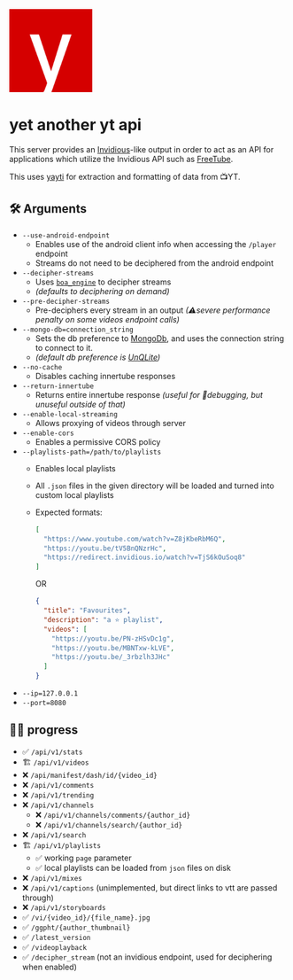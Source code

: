 <img src="https://github.com/MarmadileManteater/yaytapi/blob/playlists/static/icon.png" width="150" />

# yet another yt api

This server provides an [Invidious](https://github.com/iv-org/invidious)-like output in order to act as an API for applications which utilize the Invidious API such as [FreeTube](https://github.com/FreeTubeApp/FreeTube).

This uses [yayti](https://github.com/MarmadileManteater/yayti) for extraction and formatting of data from 📺YT.

## 🛠 Arguments
- `--use-android-endpoint` 
  - Enables use of the android client info when accessing the `/player` endpoint
  - Streams do not need to be deciphered from the android endpoint
- `--decipher-streams`
  - Uses [`boa_engine`](https://github.com/boa-dev/boa) to decipher streams
  - _(defaults to deciphering on demand)_
- `--pre-decipher-streams`
  - Pre-deciphers every stream in an output _(⚠severe performance penalty on some videos endpoint calls)_
- `--mongo-db=connection_string` 
  - Sets the db preference to [MongoDb](https://www.mongodb.com/), and uses the connection string to connect to it. 
  - _(default db preference is [UnQLite](https://unqlite.org/))_
- `--no-cache`
  - Disables caching innertube responses
- `--return-innertube`
  - Returns entire innertube response _(useful for 🐛debugging, but unuseful outside of that)_
- `--enable-local-streaming`
  - Allows proxying of videos through server
- `--enable-cors`
  - Enables a permissive CORS policy
- `--playlists-path=/path/to/playlists`
  - Enables local playlists
  - All `.json` files in the given directory will be loaded and turned into custom local playlists
  - Expected formats:
    ```json
    [
      "https://www.youtube.com/watch?v=Z8jKbeRbM6Q",
      "https://youtu.be/tV5BnQNzrHc",
      "https://redirect.invidious.io/watch?v=TjS6kOuSoq8"
    ]
    ```
    OR
    
    ```json
    {
      "title": "Favourites",
      "description": "a ⭐ playlist",
      "videos": [
        "https://youtu.be/PN-zHSvDc1g",
        "https://youtu.be/MBNTxw-kLVE",
        "https://youtu.be/_3rbzlh3JHc"
      ]
    }
    ```
- `--ip=127.0.0.1`
- `--port=8080`



## 👩‍🏭 progress
- ✅ `/api/v1/stats`
- 🏗 `/api/v1/videos`
- ❌ `/api/manifest/dash/id/{video_id}`
- ❌ `/api/v1/comments`
- ❌ `/api/v1/trending`
- ❌ `/api/v1/channels`
  - ❌ `/api/v1/channels/comments/{author_id}`
  - ❌ `/api/v1/channels/search/{author_id}`
- ❌ `/api/v1/search`
- 🏗 `/api/v1/playlists`
  - ✅ working `page` parameter 
  - ✅ local playlists can be loaded from `json` files on disk
- ❌ `/api/v1/mixes`
- ❌ `/api/v1/captions` (unimplemented, but direct links to vtt are passed through)
- ❌ `/api/v1/storyboards`
- ✅ `/vi/{video_id}/{file_name}.jpg`
- ✅ `/ggpht/{author_thumbnail}`
- ✅ `/latest_version`
- ✅ `/videoplayback`
- ✅ `/decipher_stream` (not an invidious endpoint, used for deciphering when enabled)

